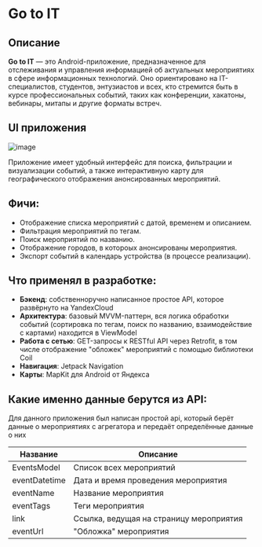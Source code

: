 # Go to IT 

## Описание

**Go to IT** — это Android-приложение, предназначенное для отслеживания и управления информацией об актуальных мероприятиях в сфере информационных технологий. Оно ориентировано на IT-специалистов, студентов, энтузиастов и всех, кто стремится быть в курсе профессиональных событий, таких как конференции, хакатоны, вебинары, митапы и другие форматы встреч. 

## UI приложения

![image](https://github.com/user-attachments/assets/add8d91e-db7e-42d6-a3ec-0e9e021393dd)

Приложение имеет удобный интерфейс для поиска, фильтрации и визуализации событий, а также интерактивную карту для географического отображения анонсированных мероприятий.

## Фичи:

- Отображение списка мероприятий с датой, временем и описанием.
- Фильтрация мероприятий по тегам.
- Поиск мероприятий по названию.
- Отображение городов, в котороых анонсированы мероприятия.
- Экспорт событий в календарь устройства (в процессе реализации).


## Что применял в разработке:

- **Бэкенд**: собственноручно написанное простое API, которое развёрнуто на YandexCloud
- **Архитектура**: базовый MVVM-паттерн, вся логика обработки событий (сортировка по тегам, поиск по названию, взаимодействие с картами) находится в ViewModel
- **Работа с сетью**: GET-запросы к RESTful API через Retrofit, в том числе отображение "обложек" мероприятий с помощью библиотеки Coil
- **Навигация**: Jetpack Navigation
- **Карты**: MapKit для Android от Яндекса


## Какие именно данные берутся из API: 

Для данного приложения был написан простой api, который берёт данные о мероприятиях с агрегатора и передаёт определённые данные о них 

| Название      | Описание                                                        |
|---------------|-----------------------------------------------------------------|
| EventsModel   | Список всех мероприятий                                         |
| eventDatetime | Дата и время проведения мероприятия                             |
| eventName     | Название мероприятия                                            |
| eventTags	    | Теги мероприятия                                                |
| link	        | Ссылка, ведущая на страницу мероприятия                         |
| eventUrl	    | "Обложка" мероприятия                                           |


